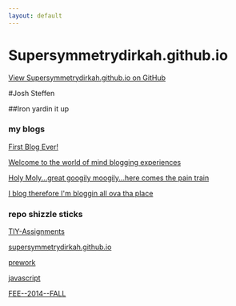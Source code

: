 ```yaml
---
layout: default
---
```


# Supersymmetrydirkah.github.io
    
[View Supersymmetrydirkah.github.io on GitHub](https://github.com/supersymmetrydirkah)

#Josh Steffen

##Iron yardin it up
      
### my blogs

[First Blog Ever!](2014/09/22/blog-1.html)  

[Welcome to the world of mind blogging experiences](2014/09/23/blog-2.html)

[Holy Moly...great googily moogily...here comes the pain train](2014/09/24/blog-3.html)

[I blog therefore I'm bloggin all ova tha place](2014/09/25/blog-4.html)

### repo shizzle sticks

[TIY-Assignments](https://github.com/supersymmetrydirkah/TIY-Assignments)

[supersymmetrydirkah.github.io](https://github.com/supersymmetrydirkah/supersymmetrydirkah.github.io)

[prework](https://github.com/supersymmetrydirkah/prework)

[javascript](https://github.com/supersymmetrydirkah/javascript)

[FEE--2014--FALL](https://github.com/supersymmetrydirkah/FEE--2014--FALL)